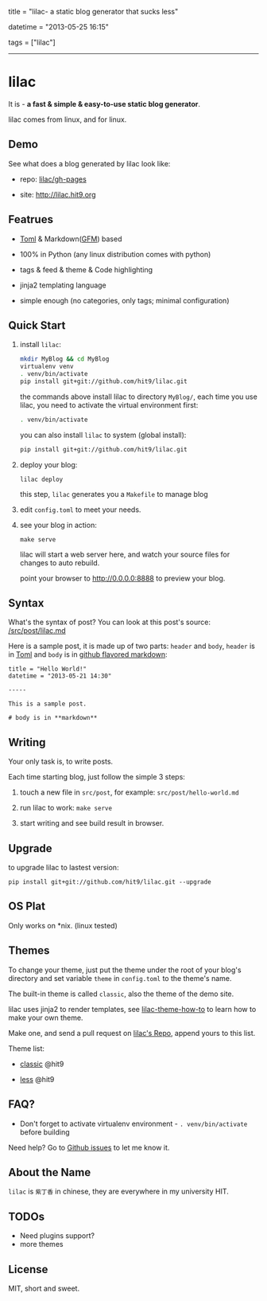 title = "lilac- a static blog generator that sucks less"

datetime = "2013-05-25 16:15"

tags = ["lilac"]

----------

lilac
=====

It is - **a fast & simple & easy-to-use static blog generator**.

lilac comes from linux, and for linux.

Demo
----

See what does a blog generated by lilac look like:

- repo: [lilac/gh-pages](https://github.com/hit9/lilac/tree/gh-pages)

- site: http://lilac.hit9.org

Featrues
--------

- [Toml](https://github.com/mojombo/toml) & Markdown([GFM](http://github.github.com/github-flavored-markdown/)) based

- 100% in Python (any linux distribution comes with python)

- tags & feed & theme & Code highlighting

- jinja2 templating language

- simple enough (no categories, only tags; minimal configuration)

Quick Start
-----------

1. install `lilac`:

    ```bash
    mkdir MyBlog && cd MyBlog
    virtualenv venv
    . venv/bin/activate
    pip install git+git://github.com/hit9/lilac.git
    ```

    the commands above install lilac to directory `MyBlog/`, each time you use lilac, you need to activate the virtual environment first:

    ```bash
    . venv/bin/activate
    ```

    you can also install `lilac` to system (global install):

    ```bash
    pip install git+git://github.com/hit9/lilac.git
    ```

2. deploy your blog:

    ```
    lilac deploy
    ```

    this step, `lilac` generates you a `Makefile` to manage blog

3. edit `config.toml` to meet your needs.


4. see your blog in action:

    ```
    make serve
    ```

    lilac will start a web server here, and watch your source files for changes to auto rebuild.

    point your browser to http://0.0.0.0:8888 to preview your blog.

Syntax
-------

What's the syntax of post? You can look at this post's source: [/src/post/lilac.md](/src/post/lilac.md)

Here is a sample post, it is made up of two parts: `header` and `body`, `header` is in [Toml](https://github.com/mojombo/toml) and 
`body` is in [github flavored markdown](http://github.github.com/github-flavored-markdown/):

```
title = "Hello World!"
datetime = "2013-05-21 14:30"

-----

This is a sample post.

# body is in **markdown**

```

Writing
-------

Your only task is, to write posts. 

Each time starting blog, just follow the simple 3 steps:

1. touch a new file in `src/post`, for example: `src/post/hello-world.md`

2. run lilac to work: `make serve`

3. start writing and see build result in browser.

Upgrade
-------

to upgrade lilac to lastest version:

```
pip install git+git://github.com/hit9/lilac.git --upgrade
```

OS Plat
--------

Only works on \*nix. (linux tested)

Themes
------

To change your theme, just put the theme under the root of your blog's directory and set variable `theme` in `config.toml` to the theme's name.

The built-in theme is called `classic`, also the theme of the demo site.

lilac uses jinja2 to render templates, see [lilac-theme-how-to](/post/theme-how-to.html) to learn how to make your own theme.

Make one, and send a pull request on [lilac's Repo](https://github.com/hit9/lilac), append yours to this list.

Theme list:

- [classic](https://github.com/hit9/lilac/tree/master/lilac/resources/classic)  @hit9

- [less](https://github.com/hit9/lilac-theme-less) @hit9

FAQ?
-----

- Don't forget to activate virtualenv environment - `. venv/bin/activate` before building

Need help? Go to [Github issues](https://github.com/hit9/lilac/issues) to let me know it.

About the Name
--------------
 
`lilac` is `紫丁香` in chinese, they are everywhere in my university HIT.

TODOs
-----

- Need plugins support?
- more themes

License
-------

MIT, short and sweet.
